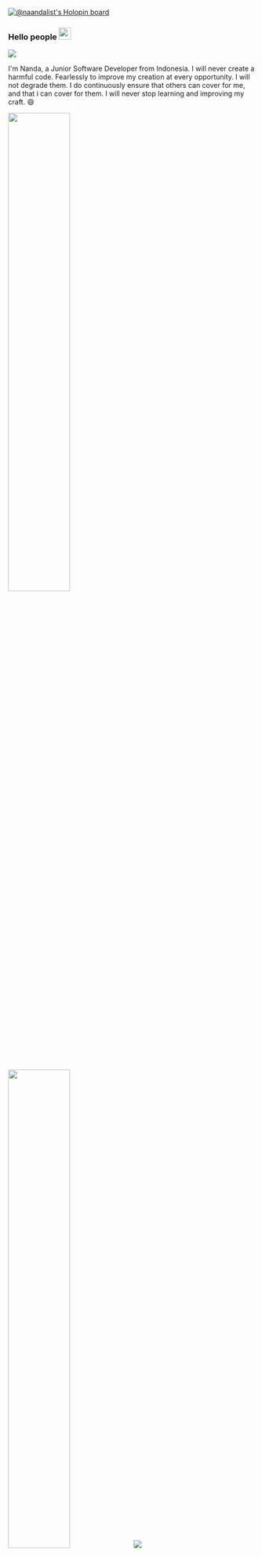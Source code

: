 [![@naandalist's Holopin board](https://holopin.io/api/user/board?user=naandalist)](https://holopin.io/@naandalist)

### Hello people <img src="https://media.giphy.com/media/hvRJCLFzcasrR4ia7z/giphy.gif" width="25px">

![](https://visitor-badge.glitch.me/badge?page_id=naandalist.naandalist)

I'm Nanda, a Junior Software Developer from Indonesia. I will never create a harmful code. Fearlessly to improve my creation at every opportunity. I will not degrade them. I do continuously ensure that others can cover for me, and that i can cover for them. I will never stop learning and improving my craft. 😄


<p align="left">
  <img height="50%" width="auto" src ="https://github-readme-stats.vercel.app/api?username=naandalist&show_icons=true&count_private=true&theme=dark&hide_border=true&hide=issues,contribs&bg_color=00000000">
  <img height="50%" width="auto" src ="https://github-readme-stats.vercel.app/api/top-langs/?username=aveek-saha&layout=compact&hide_border=true&theme=dark&bg_color=00000000&langs_count=6&hide=jupyter%20notebook,tex,css,php,html">
  <img src ="https://github-readme-streak-stats.herokuapp.com?user=naandalist&theme=dark&hide_border=true&background=00000000">
  <br>
</p>

